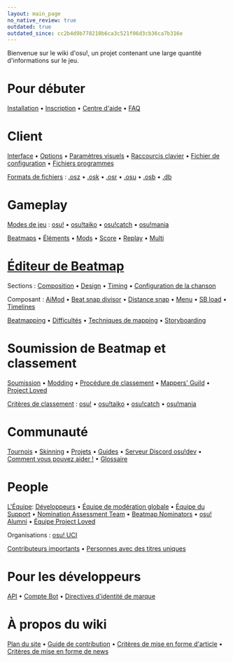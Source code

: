 ```yaml
---
layout: main_page
no_native_review: true
outdated: true
outdated_since: cc2b4d9b778210b6ca3c521f06d3cb36ca7b316e
---
```


<div class="wiki-main-page__blurb">
Bienvenue sur le wiki d'osu!, un projet contenant une large quantité d'informations sur le jeu.
</div>

<div class="wiki-main-page__panels">
<div class="wiki-main-page-panel">

# Pour débuter

[Installation](/wiki/Installation) • [Inscription](/wiki/Registration) • [Centre d'aide](/wiki/Help_Centre) • [FAQ](/wiki/FAQ)

</div>
<div class="wiki-main-page-panel">

# Client

[Interface](/wiki/Interface) • [Options](/wiki/Options) • [Paramètres visuels](/wiki/Visual_Settings) • [Raccourcis clavier](/wiki/Shortcut_key_reference) • [Fichier de configuration](/wiki/osu!_Program_Files/User_Configuration_File) • [Fichiers programmes](/wiki/osu!_Program_Files)

[Formats de fichiers](/wiki/osu!_File_Formats) : [.osz](/wiki/osu!_File_Formats/Osz_(file_format)) • [.osk](/wiki/osu!_File_Formats/Osk_(file_format)) • [.osr](/wiki/osu!_File_Formats/Osr_(file_format)) • [.osu](/wiki/osu!_File_Formats/Osu_(file_format)) • [.osb](/wiki/osu!_File_Formats/Osb_(file_format)) • [.db](/wiki/osu!_File_Formats/Db_(file_format))

</div>
<div class="wiki-main-page-panel">

# Gameplay

[Modes de jeu](/wiki/Game_mode) : [osu!](/wiki/Game_mode/osu!) • [osu!taiko](/wiki/Game_mode/osu!taiko) • [osu!catch](/wiki/Game_mode/osu!catch) • [osu!mania](/wiki/Game_mode/osu!mania)

[Beatmaps](/wiki/Beatmap) • [Éléments](/wiki/Hit_object) • [Mods](/wiki/Game_modifier) • [Score](/wiki/Score) • [Replay](/wiki/Replay) • [Multi](/wiki/Multi)

</div>
<div class="wiki-main-page-panel">

# [Éditeur de Beatmap](/wiki/Beatmap_Editor)

Sections : [Composition](/wiki/Beatmap_Editor/Compose) • [Design](/wiki/Beatmap_Editor/Design) • [Timing](/wiki/Beatmap_Editor/Timing) • [Configuration de la chanson](/wiki/Beatmap_Editor/Song_Setup)

Composant : [AiMod](/wiki/Beatmap_Editor/AiMod) • [Beat snap divisor](/wiki/Beatmap_Editor/Beat_Snap_Divisor) • [Distance snap](/wiki/Beatmap_Editor/Distance_Snap) • [Menu](/wiki/Beatmap_Editor/Menu) • [SB load](/wiki/Beatmap_Editor/SB_Load) • [Timelines](/wiki/Beatmap_Editor/Timelines)

[Beatmapping](/wiki/Beatmapping) • [Difficultés](/wiki/Beatmap/Difficulty) • [Techniques de mapping](/wiki/Mapping_Techniques) • [Storyboarding](/wiki/Storyboarding)

</div>
<div class="wiki-main-page-panel">

# Soumission de Beatmap et classement

[Soumission](/wiki/Submission) • [Modding](/wiki/Modding) • [Procédure de classement](/wiki/Beatmap_ranking_procedure) • [Mappers' Guild](/wiki/Mappers_Guild) • [Project Loved](/wiki/Project_Loved)

[Critères de classement](/wiki/Ranking_Criteria) : [osu!](/wiki/Ranking_Criteria/osu!) • [osu!taiko](/wiki/Ranking_Criteria/osu!taiko) • [osu!catch](/wiki/Ranking_Criteria/osu!catch) • [osu!mania](/wiki/Ranking_Criteria/osu!mania)

</div>
<div class="wiki-main-page-panel">

# Communauté

[Tournois](/wiki/Tournaments) • [Skinning](/wiki/Skinning) • [Projets](/wiki/Projects) • [Guides](/wiki/Guides) • [Serveur Discord osu!dev](/wiki/osu!dev_Discord_server) • [Comment vous pouvez aider !](/wiki/How_You_Can_Help!) • [Glossaire](/wiki/Glossary)

</div>
<div class="wiki-main-page-panel">

# People

[L'Équipe](/wiki/People/The_Team): [Développeurs](/wiki/People/The_Team/Developers) • [Équipe de modération globale](/wiki/People/The_Team/Global_Moderation_Team) • [Équipe du Support](/wiki/People/The_Team/Support_Team) • [Nomination Assessment Team](/wiki/People/The_Team/Nomination_Assessment_Team) • [Beatmap Nominators](/wiki/People/The_Team/Beatmap_Nominators) • [osu! Alumni](/wiki/People/The_Team/osu!_Alumni) • [Équipe Project Loved](/wiki/People/The_Team/Project_Loved_Team)

Organisations : [osu! UCI](/wiki/Organisations/osu!_UCI)

[Contributeurs importants](/wiki/People/Community_Contributors) • [Personnes avec des titres uniques](/wiki/People/Users_with_unique_titles)

</div>
<div class="wiki-main-page-panel">

# Pour les développeurs

[API](/wiki/osu!api) • [Compte Bot](/wiki/Bot_account) • [Directives d'identité de marque](/wiki/Brand_identity_guidelines)

</div>
<div class="wiki-main-page-panel">

# À propos du wiki

[Plan du site](/wiki/Sitemap) • [Guide de contribution](/wiki/osu!_wiki_Contribution_Guide) • [Critères de mise en forme d'article](/wiki/Article_Styling_Criteria) • [Critères de mise en forme de news](/wiki/News_Styling_Criteria)

</div>
</div>
